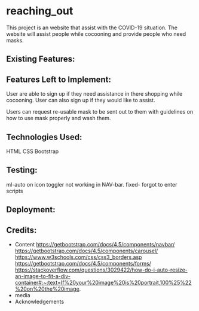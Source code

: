 # reaching_out

This project is an website that assist with the COVID-19 situation. 
The website will assist people while cocooning and provide people who need masks. 


Existing Features:
--------------------------

Features Left to Implement:
---------------------------

User are able to sign up if they need assistance in there shopping while cocooning.
User can also sign up if they would like to assist. 

Users can request re-usable mask to be sent out to them with guidelines on how to use mask properly and wash them.

Technologies Used:
------------------
HTML 
CSS
Bootstrap

Testing:
--------

ml-auto on icon toggler not working in NAV-bar. fixed- forgot to enter scripts


Deployment:
------------


Credits:
---------

- Content
https://getbootstrap.com/docs/4.5/components/navbar/
https://getbootstrap.com/docs/4.5/components/carousel/
https://www.w3schools.com/css/css3_borders.asp
https://getbootstrap.com/docs/4.5/components/forms/
https://stackoverflow.com/questions/3029422/how-do-i-auto-resize-an-image-to-fit-a-div-container#:~:text=If%20your%20image%20is%20portrait,100%25%22%20on%20the%20image.
- media
- Acknowledgements 



